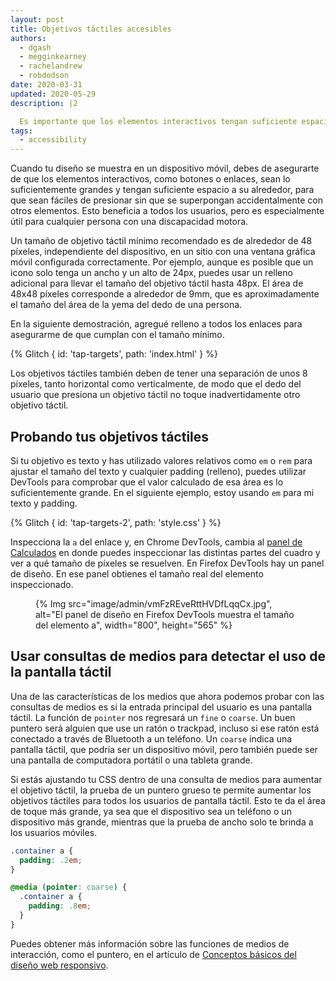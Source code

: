 ```yaml
---
layout: post
title: Objetivos táctiles accesibles
authors:
  - dgash
  - megginkearney
  - rachelandrew
  - robdodson
date: 2020-03-31
updated: 2020-05-29
description: |2

  Es importante que los elementos interactivos tengan suficiente espacio a su alrededor cuando se utilicen en un dispositivo móvil o con pantalla táctil. Esto ayudará a todos, pero especialmente a aquellos con discapacidades motoras.
tags:
  - accessibility
---
```


Cuando tu diseño se muestra en un dispositivo móvil, debes de asegurarte de que los elementos interactivos, como botones o enlaces, sean lo suficientemente grandes y tengan suficiente espacio a su alrededor, para que sean fáciles de presionar sin que se superpongan accidentalmente con otros elementos. Esto beneficia a todos los usuarios, pero es especialmente útil para cualquier persona con una discapacidad motora.

Un tamaño de objetivo táctil mínimo recomendado es de alrededor de 48 píxeles, independiente del dispositivo, en un sitio con una ventana gráfica móvil configurada correctamente. Por ejemplo, aunque es posible que un icono solo tenga un ancho y un alto de 24px, puedes usar un relleno adicional para llevar el tamaño del objetivo táctil hasta 48px. El área de 48x48 píxeles corresponde a alrededor de 9mm, que es aproximadamente el tamaño del área de la yema del dedo de una persona.

En la siguiente demostración, agregué relleno a todos los enlaces para asegurarme de que cumplan con el tamaño mínimo.

{% Glitch { id: 'tap-targets', path: 'index.html' } %}

Los objetivos táctiles también deben de tener una separación de unos 8 píxeles, tanto horizontal como verticalmente, de modo que el dedo del usuario que presiona un objetivo táctil no toque inadvertidamente otro objetivo táctil.

## Probando tus objetivos táctiles

Si tu objetivo es texto y has utilizado valores relativos como `em` o `rem` para ajustar el tamaño del texto y cualquier padding (relleno), puedes utilizar DevTools para comprobar que el valor calculado de esa área es lo suficientemente grande. En el siguiente ejemplo, estoy usando `em` para mi texto y padding.

{% Glitch { id: 'tap-targets-2', path: 'style.css' } %}

Inspecciona la `a` del enlace y, en Chrome DevTools, cambia al [panel de Calculados](https://developers.google.com/web/tools/chrome-devtools/css/overrides#computed) en donde puedes inspeccionar las distintas partes del cuadro y ver a qué tamaño de píxeles se resuelven. En Firefox DevTools hay un panel de diseño. En ese panel obtienes el tamaño real del elemento inspeccionado.

<figure style="max-width: 500px">{% Img src="image/admin/vmFzREveRttHVDfLqqCx.jpg", alt="El panel de diseño en Firefox DevTools muestra el tamaño del elemento a", width="800", height="565" %}</figure>

## Usar consultas de medios para detectar el uso de la pantalla táctil

Una de las características de los medios que ahora podemos probar con las consultas de medios es si la entrada principal del usuario es una pantalla táctil. La función de `pointer` nos regresará un `fine` o `coarse`. Un buen puntero será alguien que use un ratón o trackpad, incluso si ese ratón está conectado a través de Bluetooth a un teléfono. Un `coarse` indica una pantalla táctil, que podría ser un dispositivo móvil, pero también puede ser una pantalla de computadora portátil o una tableta grande.

Si estás ajustando tu CSS dentro de una consulta de medios para aumentar el objetivo táctil, la prueba de un puntero grueso te permite aumentar los objetivos táctiles para todos los usuarios de pantalla táctil. Esto te da el área de toque más grande, ya sea que el dispositivo sea un teléfono o un dispositivo más grande, mientras que la prueba de ancho solo te brinda a los usuarios móviles.

```css
.container a {
  padding: .2em;
}

@media (pointer: coarse) {
  .container a {
    padding: .8em;
  }
}
```

Puedes obtener más información sobre las funciones de medios de interacción, como el puntero, en el artículo de [Conceptos básicos del diseño web responsivo](/responsive-web-design-basics/).
